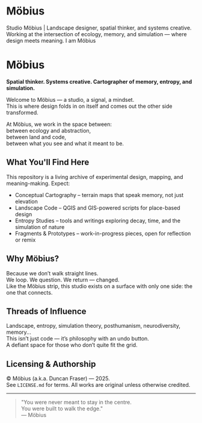 # Möbius
Studio Möbius | Landscape designer, spatial thinker, and systems creative. Working at the intersection of ecology, memory, and simulation — where design meets meaning. I am Möbius

# Möbius

**Spatial thinker. Systems creative. Cartographer of memory, entropy, and simulation.**

Welcome to Möbius — a studio, a signal, a mindset.  
This is where design folds in on itself and comes out the other side transformed.

At Möbius, we work in the space between:  
between ecology and abstraction,  
between land and code,  
between what you see and what it meant to be.

## What You'll Find Here

This repository is a living archive of experimental design, mapping, and meaning-making. Expect:

- Conceptual Cartography – terrain maps that speak memory, not just elevation  
- Landscape Code – QGIS and GIS-powered scripts for place-based design  
- Entropy Studies – tools and writings exploring decay, time, and the simulation of nature  
- Fragments & Prototypes – work-in-progress pieces, open for reflection or remix

## Why Möbius?

Because we don’t walk straight lines.  
We loop. We question. We return — changed.  
Like the Möbius strip, this studio exists on a surface with only one side: the one that connects.

## Threads of Influence

Landscape, entropy, simulation theory, posthumanism, neurodiversity, memory...  
This isn’t just code — it’s philosophy with an undo button.  
A defiant space for those who don’t quite fit the grid.

## Licensing & Authorship

© Möbius (a.k.a. Duncan Fraser) — 2025.  
See `LICENSE.md` for terms. All works are original unless otherwise credited.

---

> "You were never meant to stay in the centre.  
> You were built to walk the edge."  
> — Möbius 